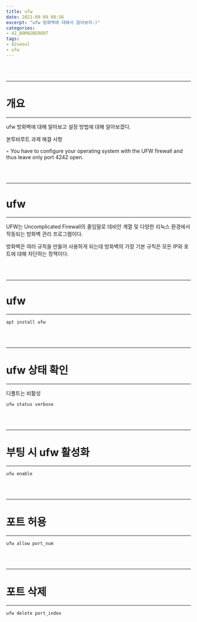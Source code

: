```yaml
---
title: ufw
date: 2021-09-09 08:56
excerpt: "ufw 방화벽에 대해서 알아보자:)"
categories:
- 42_BORN2BEROOT
tags:
- 42seoul
- ufw
---
```



<br />
<br />

---

# 개요

---

ufw 방화벽에 대해 알아보고 설정 방법에 대해 알아보겠다.

본투비루트 과제 해결 사항

◦ You have to configure your operating system with the UFW firewall and thus leave only port 4242 open.



<br />
<br />

---

# ufw

---

UFW는 Uncomplicated Firewall의 줄임말로 데비안 계열 및 다양한 리눅스 환경에서 작동되는 방화벽 관리 프로그램이다.

방화벽은 여러 규칙을 만들어 사용하게 되는데 방화벽의 가장 기본 규칙은 모든 IP와 포트에 대해 차단하는 정책이다. 


<br />
<br />

---

# ufw

---

`apt install ufw`

<br />
<br />

---

# ufw 상태 확인

---

디폴트는 비활성

`ufw status verbose`

<br />
<br />

---

# 부팅 시 ufw 활성화

---

`ufw enable`

<br />
<br />

---

# 포트 허용

---

`ufw allow port_num`


<br />
<br />

---

# 포트 삭제

---

`ufw delete port_index`

